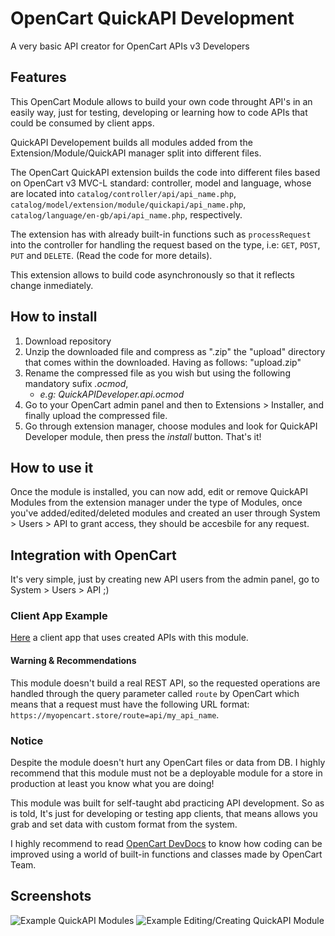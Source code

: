 # OpenCart QuickAPI Development
A very basic API creator for OpenCart APIs v3 Developers

## Features
This OpenCart Module allows to build your own code throught API's in an easily way, just for testing, developing or learning how to code APIs that could be consumed by client apps.

QuickAPI Developement builds all modules added from the Extension/Module/QuickAPI manager split into different files.

The OpenCart QuickAPI extension builds the code into different files based on OpenCart v3 MVC-L standard: controller, model and language, whose are located into `catalog/controller/api/api_name.php`, `catalog/model/extension/module/quickapi/api_name.php`, `catalog/language/en-gb/api/api_name.php`, respectively.

The extension has with already built-in functions such as `processRequest` into the controller for handling the request based on the type, i.e: `GET`, `POST`, `PUT` and `DELETE`. (Read the code for more details).

This extension allows to build code asynchronously so that it reflects change inmediately.

## How to install
1. Download repository
2. Unzip the downloaded file and compress as ".zip" the "upload" directory that comes within the downloaded. Having as follows: "upload.zip"
3. Rename the compressed file as you wish but using the following mandatory sufix _.ocmod_,
    * _e.g: QuickAPIDeveloper.api.ocmod_
4. Go to your OpenCart admin panel and then to Extensions > Installer, and finally upload the compressed file.
5. Go through extension manager, choose modules and look for QuickAPI Developer module, then press the _install_ button. That's it!

## How to use it
Once the module is installed, you can now add, edit or remove QuickAPI Modules from the extension manager under the type of Modules, once you've added/edited/deleted modules and created an user through System > Users > API to grant access, they should be accesbile for any request.

## Integration with OpenCart
It's very simple, just by creating new API users from the admin panel, go to System > Users > API ;)

### Client App Example
[Here](https://github.com/PerezRE/opencart-quickadmin) a client app that uses created APIs with this module.

#### Warning & Recommendations
This module doesn't build a real REST API, so the requested operations are handled through the query parameter called `route` by OpenCart which means that a request must have the following URL format: `https://myopencart.store/route=api/my_api_name`.

### Notice
Despite the module doesn't hurt any OpenCart files or data from DB. I highly recommend that this module must not be a deployable module for a store in production at least you know what you are doing!

This module was built for self-taught abd practicing API development.
So as is told, It's just for developing or testing app clients, that means allows you grab and set data with custom format from the system.

I highly recommend to read [OpenCart DevDocs](http://docs.opencart.com/en-gb/developer/loading/) to know how coding can be improved using a world of built-in functions and classes made by OpenCart Team.



## Screenshots
![Example QuickAPI Modules](https://i.ibb.co/Czjf1Kn/quickapi-modules.png "Created QuickAPI Modules")
![Example Editing/Creating QuickAPI Module](https://i.ibb.co/X7ncSpC/quickapi.png "Creating/Editing Quick API module")